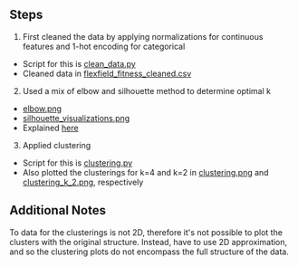 ## Steps
1) First cleaned the data by applying normalizations for continuous features and 1-hot encoding for categorical 
 - Script for this is [clean_data.py](./clean_data.py)
 - Cleaned data in [flexfield_fitness_cleaned.csv](./flexfield_fitness_cleaned.csv)
2) Used a mix of elbow and silhouette method to determine optimal k
 - [elbow.png](elbow.png)
 - [silhouette_visualizations.png](./silhouette_visualizations.png)
 - Explained [here](https://builtin.com/data-science/elbow-method#:~:text=The%20elbow%20method%20is%20a%20graphical%20method%20for%20finding%20the,the%20graph%20forms%20an%20elbow.)
3) Applied clustering
 - Script for this is [clustering.py](./clustering.py)
 - Also plotted the clusterings for k=4 and k=2 in [clustering.png](./clean_data.py) and [clustering_k_2.png](./clustering_k_2.png), respectively

## Additional Notes
To data for the clusterings is not 2D, therefore it's not possible to plot the clusters with the original structure. Instead, have to use 2D approximation, and so the clustering plots do not encompass the full structure of the data.
